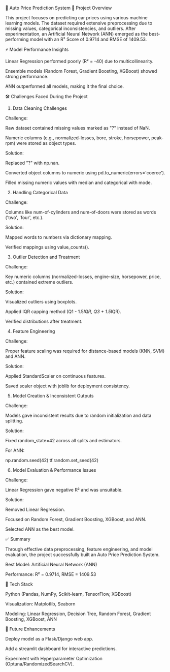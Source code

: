 🚗 Auto Price Prediction System
📌 Project Overview

This project focuses on predicting car prices using various machine learning models. The dataset required extensive preprocessing due to missing values, categorical inconsistencies, and outliers. After experimentation, an Artificial Neural Network (ANN) emerged as the best-performing model with an R² Score of 0.9714 and RMSE of 1409.53.

⚡ Model Performance Insights

Linear Regression performed poorly (R² = -40) due to multicollinearity.

Ensemble models (Random Forest, Gradient Boosting, XGBoost) showed strong performance.

ANN outperformed all models, making it the final choice.

🛠️ Challenges Faced During the Project
1. Data Cleaning Challenges

Challenge:

Raw dataset contained missing values marked as "?" instead of NaN.

Numeric columns (e.g., normalized-losses, bore, stroke, horsepower, peak-rpm) were stored as object types.

Solution:

Replaced "?" with np.nan.

Converted object columns to numeric using pd.to_numeric(errors='coerce').

Filled missing numeric values with median and categorical with mode.

2. Handling Categorical Data

Challenge:

Columns like num-of-cylinders and num-of-doors were stored as words ('two', 'four', etc.).

Solution:

Mapped words to numbers via dictionary mapping.

Verified mappings using value_counts().

3. Outlier Detection and Treatment

Challenge:

Key numeric columns (normalized-losses, engine-size, horsepower, price, etc.) contained extreme outliers.

Solution:

Visualized outliers using boxplots.

Applied IQR capping method (Q1 - 1.5*IQR, Q3 + 1.5*IQR).

Verified distributions after treatment.

4. Feature Engineering

Challenge:

Proper feature scaling was required for distance-based models (KNN, SVM) and ANN.

Solution:

Applied StandardScaler on continuous features.

Saved scaler object with joblib for deployment consistency.

5. Model Creation & Inconsistent Outputs

Challenge:

Models gave inconsistent results due to random initialization and data splitting.

Solution:

Fixed random_state=42 across all splits and estimators.

For ANN:

np.random.seed(42)
tf.random.set_seed(42)

6. Model Evaluation & Performance Issues

Challenge:

Linear Regression gave negative R² and was unsuitable.

Solution:

Removed Linear Regression.

Focused on Random Forest, Gradient Boosting, XGBoost, and ANN.

Selected ANN as the best model.

✅ Summary

Through effective data preprocessing, feature engineering, and model evaluation, the project successfully built an Auto Price Prediction System.

Best Model: Artificial Neural Network (ANN)

Performance: R² = 0.9714, RMSE = 1409.53

📂 Tech Stack

Python (Pandas, NumPy, Scikit-learn, TensorFlow, XGBoost)

Visualization: Matplotlib, Seaborn

Modeling: Linear Regression, Decision Tree, Random Forest, Gradient Boosting, XGBoost, ANN

🚀 Future Enhancements

Deploy model as a Flask/Django web app.

Add a streamlit dashboard for interactive predictions.

Experiment with Hyperparameter Optimization (Optuna/RandomizedSearchCV).
